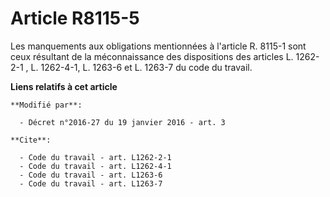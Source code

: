 # Article R8115-5

Les manquements aux obligations mentionnées à l'article R. 8115-1 sont ceux résultant de la méconnaissance des dispositions
des articles 
L. 1262-2-1
, L. 1262-4-1, L. 1263-6 et L. 1263-7 du code du travail.

**Liens relatifs à cet article**

	**Modifié par**:

	  - Décret n°2016-27 du 19 janvier 2016 - art. 3

	**Cite**:

	  - Code du travail - art. L1262-2-1
	  - Code du travail - art. L1262-4-1
	  - Code du travail - art. L1263-6
	  - Code du travail - art. L1263-7
